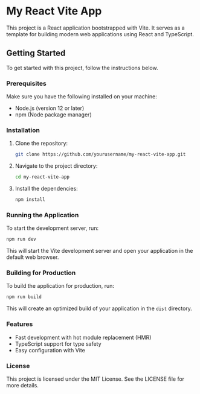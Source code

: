 # My React Vite App

This project is a React application bootstrapped with Vite. It serves as a template for building modern web applications using React and TypeScript.

## Getting Started

To get started with this project, follow the instructions below.

### Prerequisites

Make sure you have the following installed on your machine:

- Node.js (version 12 or later)
- npm (Node package manager)

### Installation

1. Clone the repository:

   ```bash
   git clone https://github.com/yourusername/my-react-vite-app.git
   ```

2. Navigate to the project directory:

   ```bash
   cd my-react-vite-app
   ```

3. Install the dependencies:

   ```bash
   npm install
   ```

### Running the Application

To start the development server, run:

```bash
npm run dev
```

This will start the Vite development server and open your application in the default web browser.

### Building for Production

To build the application for production, run:

```bash
npm run build
```

This will create an optimized build of your application in the `dist` directory.

### Features

- Fast development with hot module replacement (HMR)
- TypeScript support for type safety
- Easy configuration with Vite

### License

This project is licensed under the MIT License. See the LICENSE file for more details.